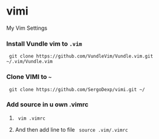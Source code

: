 # vimi
My Vim Settings

### Install Vundle vim to `.vim`

  ` git clone https://github.com/VundleVim/Vundle.vim.git ~/.vim/Vundle.vim`
  
### Clone VIMI to `~`

  ` git clone https://github.com/SergoDexp/vimi.git ~/`
  
### Add source in u own .vimrc
  1. ` vim .vimrc`
  
  2. And then add line to file ` source .vim/.vimrc`

